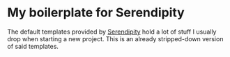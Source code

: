 # My boilerplate for Serendipity

The default templates provided by [Serendipity](https://s9y.org) hold a lot of stuff I usually drop when starting a new project. This is an already stripped-down version of said templates.
